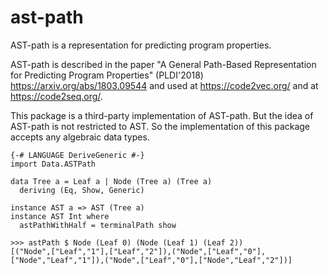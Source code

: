 # ast-path

AST-path is a representation for predicting program properties.

AST-path is described in the paper "A General Path-Based Representation for Predicting Program Properties" (PLDI'2018) <https://arxiv.org/abs/1803.09544>
and used at <https://code2vec.org/> and at <https://code2seq.org/>.

This package is a third-party implementation of AST-path.
But the idea of AST-path is not restricted to AST.
So the implementation of this package accepts any algebraic data types.

```
{-# LANGUAGE DeriveGeneric #-}
import Data.ASTPath

data Tree a = Leaf a | Node (Tree a) (Tree a)
  deriving (Eq, Show, Generic)

instance AST a => AST (Tree a)
instance AST Int where
  astPathWithHalf = terminalPath show

>>> astPath $ Node (Leaf 0) (Node (Leaf 1) (Leaf 2))
[("Node",["Leaf","1"],["Leaf","2"]),("Node",["Leaf","0"],["Node","Leaf","1"]),("Node",["Leaf","0"],["Node","Leaf","2"])]
```
